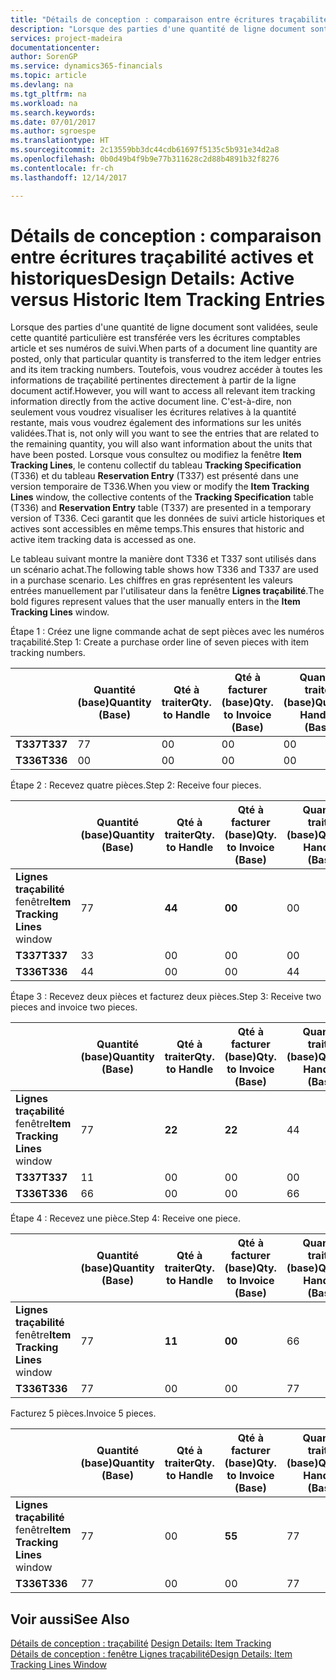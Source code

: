 ```yaml
---
title: "Détails de conception : comparaison entre écritures traçabilité actives et historiques | Microsoft Docs"
description: "Lorsque des parties d'une quantité de ligne document sont validées, seule cette quantité particulière est transférée vers les écritures comptables article et ses numéros de suivi. Toutefois, vous voudrez accéder à toutes les informations de traçabilité pertinentes directement à partir de la ligne document actif. C'est-à-dire, non seulement vous voudrez visualiser les écritures relatives à la quantité restante, mais vous voudrez également des informations sur les unités validées. Lorsque vous consultez ou modifiez la fenêtre **Item Tracking Lines**, le contenu collectif du tableau **Tracking Specification** (T336) et du tableau **Reservation Entry** (T337) est présenté dans une version temporaire de T336. Ceci garantit que les données de suivi article historiques et actives sont accessibles en même temps."
services: project-madeira
documentationcenter: 
author: SorenGP
ms.service: dynamics365-financials
ms.topic: article
ms.devlang: na
ms.tgt_pltfrm: na
ms.workload: na
ms.search.keywords: 
ms.date: 07/01/2017
ms.author: sgroespe
ms.translationtype: HT
ms.sourcegitcommit: 2c13559bb3dc44cdb61697f5135c5b931e34d2a8
ms.openlocfilehash: 0b0d49b4f9b9e77b311628c2d88b4891b32f8276
ms.contentlocale: fr-ch
ms.lasthandoff: 12/14/2017

---
```

# <a name="design-details-active-versus-historic-item-tracking-entries"></a><span data-ttu-id="f5e89-107">Détails de conception : comparaison entre écritures traçabilité actives et historiques</span><span class="sxs-lookup"><span data-stu-id="f5e89-107">Design Details: Active versus Historic Item Tracking Entries</span></span>
<span data-ttu-id="f5e89-108">Lorsque des parties d'une quantité de ligne document sont validées, seule cette quantité particulière est transférée vers les écritures comptables article et ses numéros de suivi.</span><span class="sxs-lookup"><span data-stu-id="f5e89-108">When parts of a document line quantity are posted, only that particular quantity is transferred to the item ledger entries and its item tracking numbers.</span></span> <span data-ttu-id="f5e89-109">Toutefois, vous voudrez accéder à toutes les informations de traçabilité pertinentes directement à partir de la ligne document actif.</span><span class="sxs-lookup"><span data-stu-id="f5e89-109">However, you will want to access all relevant item tracking information directly from the active document line.</span></span> <span data-ttu-id="f5e89-110">C'est-à-dire, non seulement vous voudrez visualiser les écritures relatives à la quantité restante, mais vous voudrez également des informations sur les unités validées.</span><span class="sxs-lookup"><span data-stu-id="f5e89-110">That is, not only will you want to see the entries that are related to the remaining quantity, you will also want information about the units that have been posted.</span></span> <span data-ttu-id="f5e89-111">Lorsque vous consultez ou modifiez la fenêtre **Item Tracking Lines**, le contenu collectif du tableau **Tracking Specification** (T336) et du tableau **Reservation Entry** (T337) est présenté dans une version temporaire de T336.</span><span class="sxs-lookup"><span data-stu-id="f5e89-111">When you view or modify the **Item Tracking Lines** window, the collective contents of the **Tracking Specification** table (T336) and **Reservation Entry** table (T337) are presented in a temporary version of T336.</span></span> <span data-ttu-id="f5e89-112">Ceci garantit que les données de suivi article historiques et actives sont accessibles en même temps.</span><span class="sxs-lookup"><span data-stu-id="f5e89-112">This ensures that historic and active item tracking data is accessed as one.</span></span>  

 <span data-ttu-id="f5e89-113">Le tableau suivant montre la manière dont T336 et T337 sont utilisés dans un scénario achat.</span><span class="sxs-lookup"><span data-stu-id="f5e89-113">The following table shows how T336 and T337 are used in a purchase scenario.</span></span> <span data-ttu-id="f5e89-114">Les chiffres en gras représentent les valeurs entrées manuellement par l'utilisateur dans la fenêtre **Lignes traçabilité**.</span><span class="sxs-lookup"><span data-stu-id="f5e89-114">The bold figures represent values that the user manually enters in the **Item Tracking Lines** window.</span></span>  

 <span data-ttu-id="f5e89-115">Étape 1 : Créez une ligne commande achat de sept pièces avec les numéros traçabilité.</span><span class="sxs-lookup"><span data-stu-id="f5e89-115">Step 1: Create a purchase order line of seven pieces with item tracking numbers.</span></span>  

||<span data-ttu-id="f5e89-116">**Quantité (base)**</span><span class="sxs-lookup"><span data-stu-id="f5e89-116">**Quantity (Base)**</span></span>|<span data-ttu-id="f5e89-117">**Qté à traiter**</span><span class="sxs-lookup"><span data-stu-id="f5e89-117">**Qty. to Handle**</span></span>|<span data-ttu-id="f5e89-118">**Qté à facturer (base)**</span><span class="sxs-lookup"><span data-stu-id="f5e89-118">**Qty. to Invoice (Base)**</span></span>|<span data-ttu-id="f5e89-119">**Quantité traitée (base)**</span><span class="sxs-lookup"><span data-stu-id="f5e89-119">**Quantity Handled (Base)**</span></span>|<span data-ttu-id="f5e89-120">**Quantité facturée (base)**</span><span class="sxs-lookup"><span data-stu-id="f5e89-120">**Quantity Invoiced (Base)**</span></span>|  
|-|----------------------------------------------|--------------------------------------------|------------------------------------------------------|-------------------------------------------------------|--------------------------------------------------------|  
|<span data-ttu-id="f5e89-121">**T337**</span><span class="sxs-lookup"><span data-stu-id="f5e89-121">**T337**</span></span>|<span data-ttu-id="f5e89-122">7</span><span class="sxs-lookup"><span data-stu-id="f5e89-122">7</span></span>|<span data-ttu-id="f5e89-123">0</span><span class="sxs-lookup"><span data-stu-id="f5e89-123">0</span></span>|<span data-ttu-id="f5e89-124">0</span><span class="sxs-lookup"><span data-stu-id="f5e89-124">0</span></span>|<span data-ttu-id="f5e89-125">0</span><span class="sxs-lookup"><span data-stu-id="f5e89-125">0</span></span>|<span data-ttu-id="f5e89-126">0</span><span class="sxs-lookup"><span data-stu-id="f5e89-126">0</span></span>|  
|<span data-ttu-id="f5e89-127">**T336**</span><span class="sxs-lookup"><span data-stu-id="f5e89-127">**T336**</span></span>|<span data-ttu-id="f5e89-128">0</span><span class="sxs-lookup"><span data-stu-id="f5e89-128">0</span></span>|<span data-ttu-id="f5e89-129">0</span><span class="sxs-lookup"><span data-stu-id="f5e89-129">0</span></span>|<span data-ttu-id="f5e89-130">0</span><span class="sxs-lookup"><span data-stu-id="f5e89-130">0</span></span>|<span data-ttu-id="f5e89-131">0</span><span class="sxs-lookup"><span data-stu-id="f5e89-131">0</span></span>|<span data-ttu-id="f5e89-132">0</span><span class="sxs-lookup"><span data-stu-id="f5e89-132">0</span></span>|  

 <span data-ttu-id="f5e89-133">Étape 2 : Recevez quatre pièces.</span><span class="sxs-lookup"><span data-stu-id="f5e89-133">Step 2: Receive four pieces.</span></span>  

||<span data-ttu-id="f5e89-134">**Quantité (base)**</span><span class="sxs-lookup"><span data-stu-id="f5e89-134">**Quantity (Base)**</span></span>|<span data-ttu-id="f5e89-135">**Qté à traiter**</span><span class="sxs-lookup"><span data-stu-id="f5e89-135">**Qty. to Handle**</span></span>|<span data-ttu-id="f5e89-136">**Qté à facturer (base)**</span><span class="sxs-lookup"><span data-stu-id="f5e89-136">**Qty. to Invoice (Base)**</span></span>|<span data-ttu-id="f5e89-137">**Quantité traitée (base)**</span><span class="sxs-lookup"><span data-stu-id="f5e89-137">**Quantity Handled (Base)**</span></span>|<span data-ttu-id="f5e89-138">**Quantité facturée (base)**</span><span class="sxs-lookup"><span data-stu-id="f5e89-138">**Quantity Invoiced (Base)**</span></span>|  
|-|----------------------------------------------|--------------------------------------------|------------------------------------------------------|-------------------------------------------------------|--------------------------------------------------------|  
|<span data-ttu-id="f5e89-139">**Lignes traçabilité** fenêtre</span><span class="sxs-lookup"><span data-stu-id="f5e89-139">**Item Tracking Lines** window</span></span>|<span data-ttu-id="f5e89-140">7</span><span class="sxs-lookup"><span data-stu-id="f5e89-140">7</span></span>|<span data-ttu-id="f5e89-141">**4**</span><span class="sxs-lookup"><span data-stu-id="f5e89-141">**4**</span></span>|<span data-ttu-id="f5e89-142">**0**</span><span class="sxs-lookup"><span data-stu-id="f5e89-142">**0**</span></span>|<span data-ttu-id="f5e89-143">0</span><span class="sxs-lookup"><span data-stu-id="f5e89-143">0</span></span>|<span data-ttu-id="f5e89-144">0</span><span class="sxs-lookup"><span data-stu-id="f5e89-144">0</span></span>|  
|<span data-ttu-id="f5e89-145">**T337**</span><span class="sxs-lookup"><span data-stu-id="f5e89-145">**T337**</span></span>|<span data-ttu-id="f5e89-146">3</span><span class="sxs-lookup"><span data-stu-id="f5e89-146">3</span></span>|<span data-ttu-id="f5e89-147">0</span><span class="sxs-lookup"><span data-stu-id="f5e89-147">0</span></span>|<span data-ttu-id="f5e89-148">0</span><span class="sxs-lookup"><span data-stu-id="f5e89-148">0</span></span>|<span data-ttu-id="f5e89-149">0</span><span class="sxs-lookup"><span data-stu-id="f5e89-149">0</span></span>|<span data-ttu-id="f5e89-150">0</span><span class="sxs-lookup"><span data-stu-id="f5e89-150">0</span></span>|  
|<span data-ttu-id="f5e89-151">**T336**</span><span class="sxs-lookup"><span data-stu-id="f5e89-151">**T336**</span></span>|<span data-ttu-id="f5e89-152">4</span><span class="sxs-lookup"><span data-stu-id="f5e89-152">4</span></span>|<span data-ttu-id="f5e89-153">0</span><span class="sxs-lookup"><span data-stu-id="f5e89-153">0</span></span>|<span data-ttu-id="f5e89-154">0</span><span class="sxs-lookup"><span data-stu-id="f5e89-154">0</span></span>|<span data-ttu-id="f5e89-155">4</span><span class="sxs-lookup"><span data-stu-id="f5e89-155">4</span></span>|<span data-ttu-id="f5e89-156">0</span><span class="sxs-lookup"><span data-stu-id="f5e89-156">0</span></span>|  

 <span data-ttu-id="f5e89-157">Étape 3 : Recevez deux pièces et facturez deux pièces.</span><span class="sxs-lookup"><span data-stu-id="f5e89-157">Step 3: Receive two pieces and invoice two pieces.</span></span>  

||<span data-ttu-id="f5e89-158">**Quantité (base)**</span><span class="sxs-lookup"><span data-stu-id="f5e89-158">**Quantity (Base)**</span></span>|<span data-ttu-id="f5e89-159">**Qté à traiter**</span><span class="sxs-lookup"><span data-stu-id="f5e89-159">**Qty. to Handle**</span></span>|<span data-ttu-id="f5e89-160">**Qté à facturer (base)**</span><span class="sxs-lookup"><span data-stu-id="f5e89-160">**Qty. to Invoice (Base)**</span></span>|<span data-ttu-id="f5e89-161">**Quantité traitée (base)**</span><span class="sxs-lookup"><span data-stu-id="f5e89-161">**Quantity Handled (Base)**</span></span>|<span data-ttu-id="f5e89-162">**Quantité facturée (base)**</span><span class="sxs-lookup"><span data-stu-id="f5e89-162">**Quantity Invoiced (Base)**</span></span>|  
|-|----------------------------------------------|--------------------------------------------|------------------------------------------------------|-------------------------------------------------------|--------------------------------------------------------|  
|<span data-ttu-id="f5e89-163">**Lignes traçabilité** fenêtre</span><span class="sxs-lookup"><span data-stu-id="f5e89-163">**Item Tracking Lines** window</span></span>|<span data-ttu-id="f5e89-164">7</span><span class="sxs-lookup"><span data-stu-id="f5e89-164">7</span></span>|<span data-ttu-id="f5e89-165">**2**</span><span class="sxs-lookup"><span data-stu-id="f5e89-165">**2**</span></span>|<span data-ttu-id="f5e89-166">**2**</span><span class="sxs-lookup"><span data-stu-id="f5e89-166">**2**</span></span>|<span data-ttu-id="f5e89-167">4</span><span class="sxs-lookup"><span data-stu-id="f5e89-167">4</span></span>|<span data-ttu-id="f5e89-168">0</span><span class="sxs-lookup"><span data-stu-id="f5e89-168">0</span></span>|  
|<span data-ttu-id="f5e89-169">**T337**</span><span class="sxs-lookup"><span data-stu-id="f5e89-169">**T337**</span></span>|<span data-ttu-id="f5e89-170">1</span><span class="sxs-lookup"><span data-stu-id="f5e89-170">1</span></span>|<span data-ttu-id="f5e89-171">0</span><span class="sxs-lookup"><span data-stu-id="f5e89-171">0</span></span>|<span data-ttu-id="f5e89-172">0</span><span class="sxs-lookup"><span data-stu-id="f5e89-172">0</span></span>|<span data-ttu-id="f5e89-173">0</span><span class="sxs-lookup"><span data-stu-id="f5e89-173">0</span></span>|<span data-ttu-id="f5e89-174">0</span><span class="sxs-lookup"><span data-stu-id="f5e89-174">0</span></span>|  
|<span data-ttu-id="f5e89-175">**T336**</span><span class="sxs-lookup"><span data-stu-id="f5e89-175">**T336**</span></span>|<span data-ttu-id="f5e89-176">6</span><span class="sxs-lookup"><span data-stu-id="f5e89-176">6</span></span>|<span data-ttu-id="f5e89-177">0</span><span class="sxs-lookup"><span data-stu-id="f5e89-177">0</span></span>|<span data-ttu-id="f5e89-178">0</span><span class="sxs-lookup"><span data-stu-id="f5e89-178">0</span></span>|<span data-ttu-id="f5e89-179">6</span><span class="sxs-lookup"><span data-stu-id="f5e89-179">6</span></span>|<span data-ttu-id="f5e89-180">2</span><span class="sxs-lookup"><span data-stu-id="f5e89-180">2</span></span>|  

 <span data-ttu-id="f5e89-181">Étape 4 : Recevez une pièce.</span><span class="sxs-lookup"><span data-stu-id="f5e89-181">Step 4: Receive one piece.</span></span>  

||<span data-ttu-id="f5e89-182">**Quantité (base)**</span><span class="sxs-lookup"><span data-stu-id="f5e89-182">**Quantity (Base)**</span></span>|<span data-ttu-id="f5e89-183">**Qté à traiter**</span><span class="sxs-lookup"><span data-stu-id="f5e89-183">**Qty. to Handle**</span></span>|<span data-ttu-id="f5e89-184">**Qté à facturer (base)**</span><span class="sxs-lookup"><span data-stu-id="f5e89-184">**Qty. to Invoice (Base)**</span></span>|<span data-ttu-id="f5e89-185">**Quantité traitée (base)**</span><span class="sxs-lookup"><span data-stu-id="f5e89-185">**Quantity Handled (Base)**</span></span>|<span data-ttu-id="f5e89-186">**Quantité facturée (base)**</span><span class="sxs-lookup"><span data-stu-id="f5e89-186">**Quantity Invoiced (Base)**</span></span>|  
|-|----------------------------------------------|--------------------------------------------|------------------------------------------------------|-------------------------------------------------------|--------------------------------------------------------|  
|<span data-ttu-id="f5e89-187">**Lignes traçabilité** fenêtre</span><span class="sxs-lookup"><span data-stu-id="f5e89-187">**Item Tracking Lines** window</span></span>|<span data-ttu-id="f5e89-188">7</span><span class="sxs-lookup"><span data-stu-id="f5e89-188">7</span></span>|<span data-ttu-id="f5e89-189">**1**</span><span class="sxs-lookup"><span data-stu-id="f5e89-189">**1**</span></span>|<span data-ttu-id="f5e89-190">**0**</span><span class="sxs-lookup"><span data-stu-id="f5e89-190">**0**</span></span>|<span data-ttu-id="f5e89-191">6</span><span class="sxs-lookup"><span data-stu-id="f5e89-191">6</span></span>|<span data-ttu-id="f5e89-192">2</span><span class="sxs-lookup"><span data-stu-id="f5e89-192">2</span></span>|  
|<span data-ttu-id="f5e89-193">**T336**</span><span class="sxs-lookup"><span data-stu-id="f5e89-193">**T336**</span></span>|<span data-ttu-id="f5e89-194">7</span><span class="sxs-lookup"><span data-stu-id="f5e89-194">7</span></span>|<span data-ttu-id="f5e89-195">0</span><span class="sxs-lookup"><span data-stu-id="f5e89-195">0</span></span>|<span data-ttu-id="f5e89-196">0</span><span class="sxs-lookup"><span data-stu-id="f5e89-196">0</span></span>|<span data-ttu-id="f5e89-197">7</span><span class="sxs-lookup"><span data-stu-id="f5e89-197">7</span></span>|<span data-ttu-id="f5e89-198">2</span><span class="sxs-lookup"><span data-stu-id="f5e89-198">2</span></span>|  

 <span data-ttu-id="f5e89-199">Facturez 5 pièces.</span><span class="sxs-lookup"><span data-stu-id="f5e89-199">Invoice 5 pieces.</span></span>  

||<span data-ttu-id="f5e89-200">**Quantité (base)**</span><span class="sxs-lookup"><span data-stu-id="f5e89-200">**Quantity (Base)**</span></span>|<span data-ttu-id="f5e89-201">**Qté à traiter**</span><span class="sxs-lookup"><span data-stu-id="f5e89-201">**Qty. to Handle**</span></span>|<span data-ttu-id="f5e89-202">**Qté à facturer (base)**</span><span class="sxs-lookup"><span data-stu-id="f5e89-202">**Qty. to Invoice (Base)**</span></span>|<span data-ttu-id="f5e89-203">**Quantité traitée (base)**</span><span class="sxs-lookup"><span data-stu-id="f5e89-203">**Quantity Handled (Base)**</span></span>|<span data-ttu-id="f5e89-204">**Quantité facturée (base)**</span><span class="sxs-lookup"><span data-stu-id="f5e89-204">**Quantity Invoiced (Base)**</span></span>|  
|-|----------------------------------------------|--------------------------------------------|------------------------------------------------------|-------------------------------------------------------|--------------------------------------------------------|  
|<span data-ttu-id="f5e89-205">**Lignes traçabilité** fenêtre</span><span class="sxs-lookup"><span data-stu-id="f5e89-205">**Item Tracking Lines** window</span></span>|<span data-ttu-id="f5e89-206">7</span><span class="sxs-lookup"><span data-stu-id="f5e89-206">7</span></span>|<span data-ttu-id="f5e89-207">0</span><span class="sxs-lookup"><span data-stu-id="f5e89-207">0</span></span>|<span data-ttu-id="f5e89-208">**5**</span><span class="sxs-lookup"><span data-stu-id="f5e89-208">**5**</span></span>|<span data-ttu-id="f5e89-209">7</span><span class="sxs-lookup"><span data-stu-id="f5e89-209">7</span></span>|<span data-ttu-id="f5e89-210">2</span><span class="sxs-lookup"><span data-stu-id="f5e89-210">2</span></span>|  
|<span data-ttu-id="f5e89-211">**T336**</span><span class="sxs-lookup"><span data-stu-id="f5e89-211">**T336**</span></span>|<span data-ttu-id="f5e89-212">7</span><span class="sxs-lookup"><span data-stu-id="f5e89-212">7</span></span>|<span data-ttu-id="f5e89-213">0</span><span class="sxs-lookup"><span data-stu-id="f5e89-213">0</span></span>|<span data-ttu-id="f5e89-214">0</span><span class="sxs-lookup"><span data-stu-id="f5e89-214">0</span></span>|<span data-ttu-id="f5e89-215">7</span><span class="sxs-lookup"><span data-stu-id="f5e89-215">7</span></span>|<span data-ttu-id="f5e89-216">7</span><span class="sxs-lookup"><span data-stu-id="f5e89-216">7</span></span>|  

## <a name="see-also"></a><span data-ttu-id="f5e89-217">Voir aussi</span><span class="sxs-lookup"><span data-stu-id="f5e89-217">See Also</span></span>  
 <span data-ttu-id="f5e89-218">[Détails de conception : traçabilité](design-details-item-tracking.md) </span><span class="sxs-lookup"><span data-stu-id="f5e89-218">[Design Details: Item Tracking](design-details-item-tracking.md) </span></span>  
 [<span data-ttu-id="f5e89-219">Détails de conception : fenêtre Lignes traçabilité</span><span class="sxs-lookup"><span data-stu-id="f5e89-219">Design Details: Item Tracking Lines Window</span></span>](design-details-item-tracking-lines-window.md)

